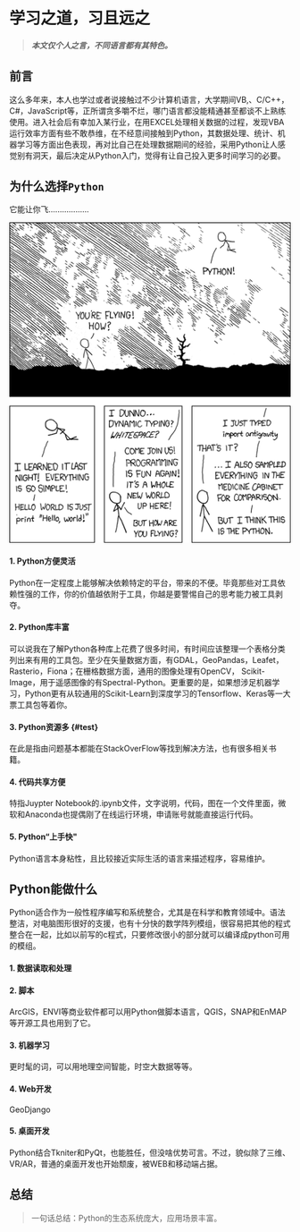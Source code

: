 # 学习之道，习且远之

> ##### 本文仅个人之言，不同语言都有其特色。

## 前言

这么多年来，本人也学过或者说接触过不少计算机语言，大学期间VB,、C/C++，C\#，JavaScript等，正所谓贪多嚼不烂，哪门语言都没能精通甚至都谈不上熟练使用。进入社会后有幸加入某行业，在用EXCEL处理相关数据的过程，发现VBA运行效率方面有些不敢恭维，在不经意间接触到Python，其数据处理、统计、机器学习等方面出色表现，再对比自己在处理数据期间的经验，采用Python让人感觉别有洞天，最后决定从Python入门，觉得有让自己投入更多时间学习的必要。

## 为什么选择`Python`

它能让你飞..................

![](/images/IMG1.jpg)

#### 1. Python方便灵活

Python在一定程度上能够解决依赖特定的平台，带来的不便。毕竟那些对工具依赖性强的工作，你的价值越依附于工具，你越是要警惕自己的思考能力被工具剥夺。

#### 2. Python库丰富

可以说我在了解Python各种库上花费了很多时间，有时间应该整理一个表格分类列出来有用的工具包。至少在矢量数据方面，有GDAL，GeoPandas，Leafet，Rasterio，Fiona；在栅格数据方面，通用的图像处理有OpenCV， Scikit-Image，用于遥感图像的有Spectral-Python。更重要的是，如果想涉足机器学习，Python更有从较通用的Scikit-Learn到深度学习的Tensorflow、Keras等一大票工具包等着你。

#### 3. Python资源多 {#test}

在此是指由问题基本都能在StackOverFlow等找到解决方法，也有很多相关书籍。

#### 4. 代码共享方便

特指Juypter Notebook的.ipynb文件，文字说明，代码，图在一个文件里面，微软和Anaconda也提偶刚了在线运行环境，申请账号就能直接运行代码。

#### 5. Python“上手快"

Python语言本身粘性，且比较接近实际生活的语言来描述程序，容易维护。

## Python能做什么

Python适合作为一般性程序编写和系统整合，尤其是在科学和教育领域中。语法整洁，对电脑图形很好的支援，也有十分快的数学阵列模组，很容易把其他的程式整合在一起，比如以前写的c程式，只要修改很小的部分就可以编译成python可用的模组。

#### 1. 数据读取和处理

#### 2. 脚本

ArcGIS，ENVI等商业软件都可以用Python做脚本语言，QGIS，SNAP和EnMAP等开源工具也用到了它。

#### 3. 机器学习

更时髦的词，可以用地理空间智能，时空大数据等等。

#### 4. Web开发

GeoDjango

#### 5. 桌面开发

Python结合Tkniter和PyQt，也能胜任，但没啥优势可言。不过，貌似除了三维、VR/AR，普通的桌面开发也开始颓废，被WEB和移动端占据。

## 总结

> 一句话总结：Python的生态系统庞大，应用场景丰富。



